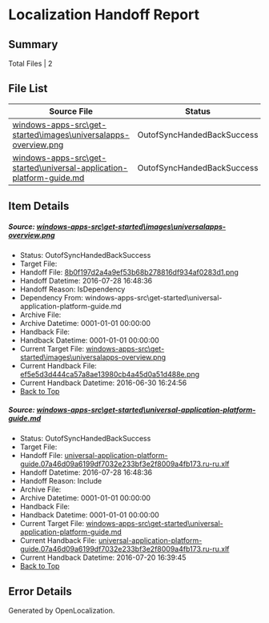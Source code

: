 # <a name='report-top'></a> Localization Handoff Report

## Summary
 Total Files | 2

## File List
 Source File | Status | Details 
 ----------- | ------ | ------- 
 [windows-apps-src\get-started\images\universalapps-overview.png](https://github.com/Microsoft/windows-apps/blob/e44ae1a8c78b63ce654c05aa31d96eb86b262fb6/windows-apps-src/get-started/images/universalapps-overview.png) | OutofSyncHandedBackSuccess | [Details](#8b0f197d2a4a9ef53b68b278816df934af0283d12519)
 [windows-apps-src\get-started\universal-application-platform-guide.md](https://github.com/Microsoft/windows-apps/blob/e44ae1a8c78b63ce654c05aa31d96eb86b262fb6/windows-apps-src/get-started/universal-application-platform-guide.md) | OutofSyncHandedBackSuccess | [Details](#66366e04c76769311f9f18b0db249be2d9c48e3c2688)

## Item Details
##### <a name='8b0f197d2a4a9ef53b68b278816df934af0283d12519'></a> Source: [windows-apps-src\get-started\images\universalapps-overview.png](https://github.com/Microsoft/windows-apps/blob/e44ae1a8c78b63ce654c05aa31d96eb86b262fb6/windows-apps-src/get-started/images/universalapps-overview.png)
* Status: OutofSyncHandedBackSuccess
* Target File: 
* Handoff File: [8b0f197d2a4a9ef53b68b278816df934af0283d1.png](https://github.com/Microsoft/WDG.handoff/blob/728ae58de9b132e897198e715b85a7a64dcd77f9/ol-handoff/Microsoft/windows-apps.ru-ru/master/8b0f197d2a4a9ef53b68b278816df934af0283d1.png)
* Handoff Datetime: 2016-07-28 16:48:36
* Handoff Reason: IsDependency
* Dependency From: windows-apps-src\get-started\universal-application-platform-guide.md
* Archive File: 
* Archive Datetime: 0001-01-01 00:00:00
* Handback File: 
* Handback Datetime: 0001-01-01 00:00:00
* Current Target File: [windows-apps-src\get-started\images\universalapps-overview.png](https://github.com/Microsoft/windows-apps.ru-ru/blob/0ec960c042ae0e77350d6661471b22020d814525/windows-apps-src/get-started/images/universalapps-overview.png)
* Current Handback File: [ef5e5d3d444ca57a8ae13980cb4a45d0a51d488e.png](https://github.com/Microsoft/WDG.handback/blob/dc34d64759b7ed8b423ec0fd3837785f7abf227c/ol-handback/Microsoft/windows-apps.ru-ru/master/ef5e5d3d444ca57a8ae13980cb4a45d0a51d488e.png)
* Current Handback Datetime: 2016-06-30 16:24:56
* [Back to Top](#report-top)

##### <a name='66366e04c76769311f9f18b0db249be2d9c48e3c2688'></a> Source: [windows-apps-src\get-started\universal-application-platform-guide.md](https://github.com/Microsoft/windows-apps/blob/e44ae1a8c78b63ce654c05aa31d96eb86b262fb6/windows-apps-src/get-started/universal-application-platform-guide.md)
* Status: OutofSyncHandedBackSuccess
* Target File: 
* Handoff File: [universal-application-platform-guide.07a46d09a6199df7032e233bf3e2f8009a4fb173.ru-ru.xlf](https://github.com/Microsoft/WDG.handoff/blob/728ae58de9b132e897198e715b85a7a64dcd77f9/ol-handoff/Microsoft/windows-apps.ru-ru/master/universal-application-platform-guide.07a46d09a6199df7032e233bf3e2f8009a4fb173.ru-ru.xlf)
* Handoff Datetime: 2016-07-28 16:48:36
* Handoff Reason: Include
* Archive File: 
* Archive Datetime: 0001-01-01 00:00:00
* Handback File: 
* Handback Datetime: 0001-01-01 00:00:00
* Current Target File: [windows-apps-src\get-started\universal-application-platform-guide.md](https://github.com/Microsoft/windows-apps.ru-ru/blob/34a9aa0ec25917104b15042b1c4a956abe9c8ca4/windows-apps-src/get-started/universal-application-platform-guide.md)
* Current Handback File: [universal-application-platform-guide.07a46d09a6199df7032e233bf3e2f8009a4fb173.ru-ru.xlf](https://github.com/Microsoft/WDG.handback/blob/34f8c55e7da1172ae438666ddec75c2a14fc2151/ol-handback/Microsoft/windows-apps.ru-ru/master/universal-application-platform-guide.07a46d09a6199df7032e233bf3e2f8009a4fb173.ru-ru.xlf)
* Current Handback Datetime: 2016-07-20 16:39:45
* [Back to Top](#report-top)


## Error Details

Generated by OpenLocalization.

